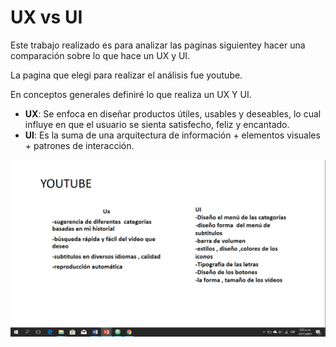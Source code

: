 
# UX vs UI
Este trabajo realizado es para analizar las paginas siguientey hacer una comparación sobre lo que hace un UX y UI.

La pagina que elegi para realizar el análisis fue youtube.

En conceptos generales definiré lo que realiza un UX Y UI.
+	**UX**: Se enfoca en diseñar productos útiles, usables y deseables, lo cual influye en que el usuario se sienta satisfecho, feliz y encantado.
+	**UI**: Es la suma de una arquitectura de información + elementos visuales + patrones de interacción.

![youtube](assets\images\2.png "sistema_navegacion")
